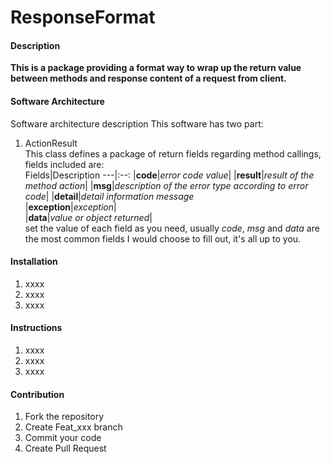 # ResponseFormat

#### Description
**This is a package providing a format way to wrap up the return value between methods and response content of a request from client.**

#### Software Architecture
Software architecture description
This software has two part:
1. ActionResult  
This class defines a package of return fields regarding method callings, fields included are:  
Fields|Description
---|:--:
|**code**|*error code value*|
|**result**|*result of the method action*|
|**msg**|*description of the error type according to error code*|
|**detail**|*detail information message*           
|**exception**|*exception*|         
|**data**|*value or object returned*|                           
set the value of each field as you need, usually *code*, *msg* and *data* are the most common fields I would choose to fill out, it's all up to you.

#### Installation

1. xxxx
2. xxxx
3. xxxx

#### Instructions

1. xxxx
2. xxxx
3. xxxx

#### Contribution

1. Fork the repository
2. Create Feat_xxx branch
3. Commit your code
4. Create Pull Request

